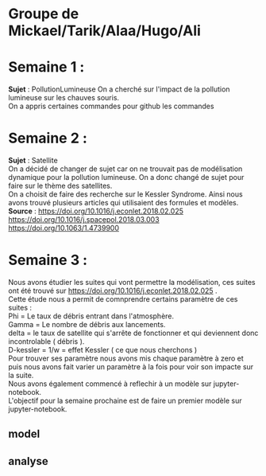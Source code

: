 # Groupe de Mickael/Tarik/Alaa/Hugo/Ali
# Semaine 1 : 
**Sujet** : PollutionLumineuse 
On a cherché sur l'impact de la pollution lumineuse sur les chauves souris.  
On a appris certaines commandes pour github les commandes  
# Semaine 2 : 
**Sujet** : Satellite  
On a décidé de changer de sujet car on ne trouvait pas de modélisation dynamique pour la pollution lumineuse. On a donc changé de sujet pour faire sur le thème des satellites.  
On a choisit de faire des recherche sur le Kessler Syndrome. Ainsi nous avons trouvé plusieurs articles qui utilisaient des formules et modèles.  
**Source** : https://doi.org/10.1016/j.econlet.2018.02.025  
             https://doi.org/10.1016/j.spacepol.2018.03.003  
             https://doi.org/10.1063/1.4739900  
# Semaine 3 :
Nous avons étudier les suites qui vont permettre la modélisation, ces suites ont été trouvé sur https://doi.org/10.1016/j.econlet.2018.02.025 .  
Cette étude nous a permit de comnprendre certains paramètre de ces suites :  
  Phi = Le taux de débris entrant dans l'atmosphère.  
  Gamma = Le nombre de débris aux lancements.  
  delta = le taux de satellite qui s'arrête de fonctionner et qui deviennent donc incontrolable ( débris ).  
  D-kessler = 1/w = effet Kessler ( ce que nous cherchons )  
  Pour trouver ses paramètre nous avons mis chaque paramètre à zero et puis nous avons fait varier un paramètre à la fois pour voir son impacte sur la suite.  
  Nous avons également commencé à reflechir à un modèle sur jupyter-notebook.  
L'objectif pour la semaine prochaine est de faire un premier modèle sur jupyter-notebook.  
## model 
## analyse
